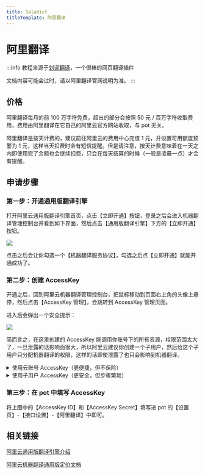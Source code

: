 ```yaml
---
title: Saladict
titleTemplate: 阿里翻译
---
```


# 阿里翻译

:::info
教程来源于[划词翻译](https://hcfy.app/)，一个很棒的网页翻译插件

文档内容可能会过时，请以阿里翻译官网说明为准。
:::

## 价格

阿里翻译每月的前 100 万字符免费，超出的部分会按照 50 元 / 百万字符收取费用，费用由阿里翻译在它自己的阿里云官方网站收取，与 pot 无关。

阿里翻译是按天计费的，建议前往阿里云的费用中心充值 1 元，并设置可用额度预警为 1 元，这样当天扣费时会有短信提醒。但是请注意，按天计费意味着在一天之内即使用完了余额也会继续扣费，只会在每天结算的时候（一般是凌晨一点）才会有提醒。

## 申请步骤

### 第一步：开通通用版翻译引擎

打开阿里云通用版翻译引擎首页，点击【立即开通】按钮，登录之后会进入机器翻译管理控制台并看到如下界面，然后点击【通用版翻译引擎】下方的【立即开通】按钮。

![](./asset/alibaba1.png)

点击之后会让你勾选一个【机器翻译服务协议】，勾选之后点【立即开通】就能开通成功了。

### 第二步：创建 AccessKey

开通之后，回到阿里云机器翻译管理控制台，把鼠标移动到页面右上角的头像上悬停，然后点击【AccessKey 管理】，会跳转到 AccessKey 管理页面。

进入后会弹出一个安全提示：

![](./asset/alibaba2.png)

简而言之，在这里创建的 AccessKey 能调用你账号下的所有资源，权限范围太大了，一旦泄露的话影响面很大，所以阿里云建议你创建一个子用户，然后给这个子用户只分配机器翻译的权限，这样的话即使泄露了也只会影响到机器翻译。

<details><summary>使用云账号 AccessKey（更便捷，但不保险）</summary>
<p>

如果要用云账号创建 AccessKey，那么选择【继续使用 AccessKey】即可。

![](./asset/alibaba3.png)

然后点击【创建 AccessKey】按钮：

![](./asset/alibaba4.png)

点击之后会让你输入手机短信验证码，输入之后会提示 AccessKey 创建成功，如下图：

![](./asset/alibaba5.png)

</p>
</details>

<details><summary>使用子用户 AccessKey（更安全，但步骤繁琐）</summary>
<p>

如果要用子用户 AccessKey，那么选择【开始使用子用户 AccessKey】即可。

![](./asset/alibaba6.png)

第一步：创建并填写用户信息
点击【创建用户】按钮：

![](./asset/alibaba7.png)

点击之后需要填写用户信息：

设置登录名称：pot
填写显示名称：pot
访问方式：勾选【Open API 调用访问】。
完成之后点击【确定】。

![](./asset/alibaba8.png)

点击之后会让你输入手机短信验证码，输入之后会看到创建成功的 【AccessKey ID】 和 【AccessKey Secret】，如下图：

![](./asset/alibaba9.png)

第二步：设置用户权限
勾选刚刚创建的用户并点击【添加权限】：

![](./asset/alibaba10.png)

搜索“机器翻译”，单击选中【AliyunMTFullAccess】和【AliyunMTReadOnlyAccess】这两项即可，然后点击【确定】：

![](./asset/alibaba11.png)

第三步：审阅信息
这一步只需要点击【完成】按钮即可，然后就会看到这个子账户的【AccessKey ID】 和 【AccessKey Secret】，如下图：

![](./asset/alibaba12.png)

</p>
</details>

### 第三步：在 pot 中填写 AccessKey

将上图中的【AccessKey ID】和【AccessKey Secret】填写进 pot 的【设置页】-【接口设置】-【阿里翻译】中即可。

## 相关链接

[阿里云通用版翻译引擎介绍](https://www.aliyun.com/product/ai/base_alimt)

[阿里云机器翻译通用版定价文档](https://help.aliyun.com/document_detail/158294.html)
